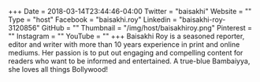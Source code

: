 +++
Date = 2018-03-14T23:44:46-04:00
Twitter = "baisakhi"
Website = ""
Type = "host"
Facebook = "baisakhi.roy"
Linkedin = "baisakhi-roy-3120856"
GitHub = ""
Thumbnail = "/img/host/baisakhiroy.png"
Pinterest = ""
Instagram = ""
YouTube = ""
+++
Baisakhi Roy is a seasoned reporter, editor and writer with more than 10 years experience in print and online mediums. Her passion is to put out engaging and compelling content for readers who want to be informed and entertained. A true-blue Bambaiyya, she loves all things Bollywood!
